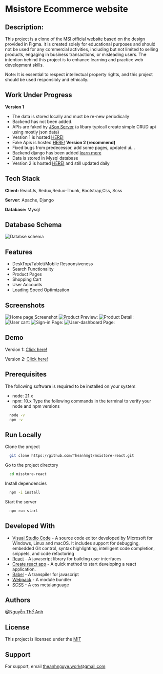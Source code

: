 
# Msistore Ecommerce website
## Description: 
This project is a clone of the [MSI official website](https://vn.msi.com/) based on the design provided in Figma. It is created solely for educational purposes and should not be used for any commercial activities, including but not limited to selling products, engaging in business transactions, or misleading users. The intention behind this project is to enhance learning and practice web development skills.

Note: It is essential to respect intellectual property rights, and this project should be used responsibly and ethically.



## Work Under Progress

**Version 1**
* The data is stored locally and must be re-new periodically 
* Backend has not been added. 
* APIs are faked by [JSon Server](https://github.com/typicode/json-server) (a libary typicall create simple CRUD api using mostly json data)
* Version 1 is hosted [HERE!](https://msi-store.vercel.app/)
* Fake Apis is hosted [HERE!](https://json-server-sand.vercel.app/api/data)
**Version 2 (recommend)**
* Fixed bugs from predecessor, add some pages, updated ui... 
* Backend django has been added [learn more](https://github.com/Theanhmgt/msistore-django)
* Data is stored in Mysql database
* Version 2 is hosted [HERE!](https://msistore.vercel.app/) and still updated daily
## Tech Stack

**Client:** ReactJs, Redux,Redux-Thunk, Bootstrap,Css, Scss

**Server:** Apache, Django

**Database:** Mysql


## Database Schema
![Databse schema](src/assets/screenshots/database-schema.png)
## Features

- DeskTop/Tablet/Mobile Responsiveness
- Search Functionality
- Product Pages
- Shopping Cart
- User Accounts
- Loading Speed Optimization


## Screenshots

![Home page Screenshot](src/assets/screenshots/main-screen.png)
![Product Preview:](src/assets/screenshots/products.png)
![Product Detail:](src/assets/screenshots/product-detail.png)
![User cart:](src/assets/screenshots/cart.png)
![Sign-in Page:](src/assets/screenshots/sign-in.png)
![User-dashboard Page:](src/assets/screenshots/orders.png)



## Demo

Version 1: [Click here!](https://msistore.vercel.app/)

Version 2: [Click here!](https://msi-store.vercel.app/)


## Prerequisites
The following software is required to be installed on your system:

* node: 21.x
* npm: 10.x
Type the following commands in the terminal to verify your node and npm versions
```bash
  node -v
  npm -v
```
## Run Locally

Clone the project

```bash
  git clone https://github.com/Theanhmgt/msistore-react.git
```

Go to the project directory

```bash
  cd misstore-react
```

Install dependencies

```bash
  npm -i install
```

Start the server

```bash
  npm run start
```


## Developed With

* [Visual Studio Code](https://code.visualstudio.com/) - A source code editor developed by Microsoft for Windows, Linux and macOS. It includes support for debugging, embedded Git control, syntax highlighting, intelligent code completion, snippets, and code refactoring
* [React](https://reactjs.org/) - A javascript library for building user interfaces
* [Create react app](https://create-react-app.dev/) - A quick method to start developing a react application.
* [Babel](https://babeljs.io/) - A transpiler for javascript
* [Webpack](https://webpack.js.org/) - A module bundler
* [SCSS](http://sass-lang.com/) - A css metalanguage
## Authors

 [@Nguyễn Thế Anh](https://github.com/Theanhmgt)


## License

This project is licensed under the [MIT](https://choosealicense.com/licenses/mit/)


## Support

For support, email theanhnguye.work@gmail.com

